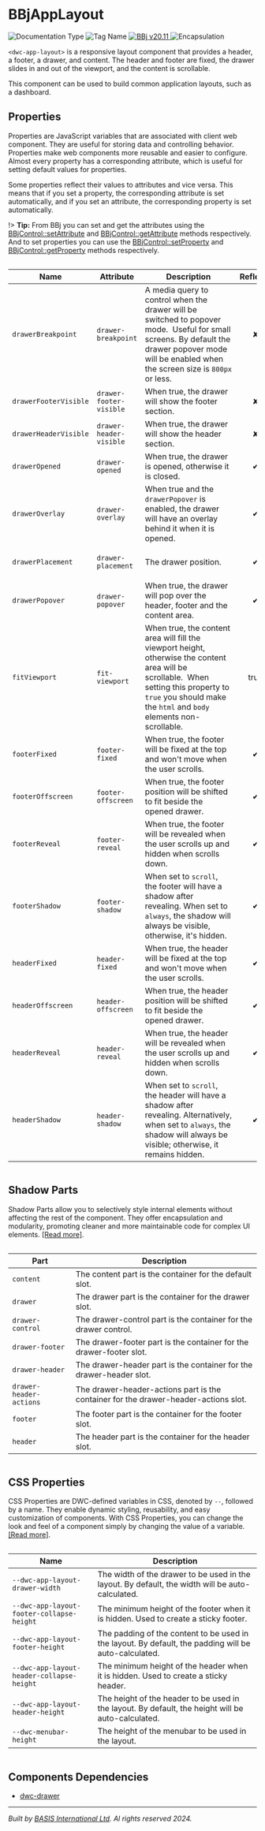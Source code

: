 # BBjAppLayout
![Documentation Type](https://img.shields.io/badge/Documentation-dwc-%23006aff) ![Tag Name](https://img.shields.io/badge/Component-dwc--app--layout-%23006aff) <a href="https://bbj-plugins.github.io/BBjAppLayout/#/" title="The BBj Widget Name">
      <img src="https://img.shields.io/badge/Widget-BBjAppLayout &#8599;-%23006aff" alt="BBj v20.11" />
    </a> ![Encapsulation](https://img.shields.io/badge/Encapsulation-shadow-%23006aff)

`<dwc-app-layout>` is a responsive layout component that provides a header, a footer, a drawer, and content.
The header and footer are fixed, the drawer slides in and out of the viewport, and the content is scrollable.

This component can be used to build common application layouts, such as a dashboard.


## Properties 


Properties are JavaScript variables that are associated with client web component.
They are useful for storing data and controlling behavior. Properties make web components more reusable and easier to configure.
Almost every property has a corresponding attribute, which is useful for setting default values for properties.

Some properties reflect their values to attributes and vice versa. This means that if you set a property, the corresponding attribute is set automatically, and if you set an attribute, the corresponding property is set automatically.

!> **Tip:** From BBj you can set and get the attributes using the [BBjControl::setAttribute](https://documentation.basis.cloud/BASISHelp/WebHelp/bbjobjects/SysGui/bbjcontrol/BBjControl_setAttribute.htm)
and [BBjControl::getAttribute](https://documentation.basis.cloud/BASISHelp/WebHelp/bbjobjects/SysGui/bbjcontrol/BBjControl_getAttribute.htm) methods respectively.
And to set properties you can use the [BBjControl::setProperty](https://documentation.basis.cloud/BASISHelp/WebHelp/bbjobjects/SysGui/bbjcontrol/BBjControl_setProperty.htm) and [BBjControl::getProperty](https://documentation.basis.cloud/BASISHelp/WebHelp/bbjobjects/SysGui/bbjcontrol/BBjControl_getProperty.htm) methods respectively.
<div style="overflow-x: auto;">

| Name                    | Attribute                 | Description                                                                                                                                                                                                                         | Reflects | Type                               | Default                  |
| ----------------------- | ------------------------- | ----------------------------------------------------------------------------------------------------------------------------------------------------------------------------------------------------------------------------------- | :------: | ---------------------------------- | ------------------------ |
| ``drawerBreakpoint``    | ``drawer-breakpoint``     | A media query to control when the drawer will be switched to popover mode.&nbsp;&nbsp;Useful for small screens. By default the drawer popover mode will be enabled&nbsp;when the screen size is ``800px`` or less.                  | &#x2718; | ``string``                         | ``'(max-width: 800px)'`` |
| ``drawerFooterVisible`` | ``drawer-footer-visible`` | When true, the drawer will show the footer section.                                                                                                                                                                                 | &#x2718; | ``boolean``                        | ``false``                |
| ``drawerHeaderVisible`` | ``drawer-header-visible`` | When true, the drawer will show the header section.                                                                                                                                                                                 | &#x2718; | ``boolean``                        | ``false``                |
| ``drawerOpened``        | ``drawer-opened``         | When true, the drawer is opened, otherwise it is closed.                                                                                                                                                                            | &#x2714; | ``boolean``                        | ``true``                 |
| ``drawerOverlay``       | ``drawer-overlay``        | When true and the ``drawerPopover`` is enabled, the drawer will have an overlay behind it when it is opened.                                                                                                                        | &#x2714; | ``boolean``                        | ``true``                 |
| ``drawerPlacement``     | ``drawer-placement``      | The drawer position.                                                                                                                                                                                                                | &#x2714; | ``"hidden" \| "left" \| "right"``  | ``'left'``               |
| ``drawerPopover``       | ``drawer-popover``        | When true, the drawer will pop over the header, footer and the content area.                                                                                                                                                        | &#x2714; | ``boolean``                        | ``false``                |
| ``fitViewport``         | ``fit-viewport``          | When true, the content area will fill the viewport height, otherwise the content area will be scrollable.&nbsp;&nbsp;When setting this property to ``true`` you should make the ``html`` and ``body`` elements&nbsp;non-scrollable. |   true   | ``boolean``                        | ``false``                |
| ``footerFixed``         | ``footer-fixed``          | When true, the footer will be fixed at the top and won't move when the user scrolls.                                                                                                                                                | &#x2714; | ``boolean``                        | ``true``                 |
| ``footerOffscreen``     | ``footer-offscreen``      | When true, the footer position will be shifted to fit beside the opened drawer.                                                                                                                                                     | &#x2714; | ``boolean``                        | ``true``                 |
| ``footerReveal``        | ``footer-reveal``         | When true, the footer will be revealed when the user scrolls up and hidden when scrolls down.                                                                                                                                       | &#x2714; | ``boolean``                        | ``false``                |
| ``footerShadow``        | ``footer-shadow``         | When set to ``scroll``, the footer will have a shadow after revealing.&nbsp;When set to ``always``, the shadow will always be visible, otherwise, it's hidden.                                                                      | &#x2714; | ``"always" \| "none" \| "scroll"`` | ``'none'``               |
| ``headerFixed``         | ``header-fixed``          | When true, the header will be fixed at the top and won't move when the user scrolls.                                                                                                                                                | &#x2714; | ``boolean``                        | ``true``                 |
| ``headerOffscreen``     | ``header-offscreen``      | When true, the header position will be shifted to fit beside the opened drawer.                                                                                                                                                     | &#x2714; | ``boolean``                        | ``true``                 |
| ``headerReveal``        | ``header-reveal``         | When true, the header will be revealed when the user scrolls up and hidden when scrolls down.                                                                                                                                       | &#x2714; | ``boolean``                        | ``false``                |
| ``headerShadow``        | ``header-shadow``         | When set to ``scroll``, the header will have a shadow after revealing.&nbsp;Alternatively, when set to ``always``, the shadow will always be visible; otherwise, it remains hidden.                                                 | &#x2714; | ``"always" \| "none" \| "scroll"`` | ``'scroll'``             |


</div>

## Shadow Parts


Shadow Parts allow you to selectively style internal elements without affecting the rest of the component.
They offer encapsulation and modularity, promoting cleaner and more maintainable code for complex UI elements. [[Read more]](theme-engine/css-shadow-parts).
<div style="overflow-x: auto;">

| Part                      | Description                                                                         |
| ------------------------- | ----------------------------------------------------------------------------------- |
| ``content``               | The content part is the container for the default slot.                             |
| ``drawer``                | The drawer part is the container for the drawer slot.                               |
| ``drawer-control``        | The drawer-control part is the container for the drawer control.                    |
| ``drawer-footer``         | The drawer-footer part is the container for the drawer-footer slot.                 |
| ``drawer-header``         | The drawer-header part is the container for the drawer-header slot.                 |
| ``drawer-header-actions`` | The drawer-header-actions part is the container for the drawer-header-actions slot. |
| ``footer``                | The footer part is the container for the footer slot.                               |
| ``header``                | The header part is the container for the header slot.                               |


</div>

## CSS Properties


CSS Properties are DWC-defined variables in CSS, denoted by `--`, followed by a name.
They enable dynamic styling, reusability, and easy customization of components.
With CSS Properties, you can change the look and feel of a component simply by changing the value of a variable.
[[Read more]](theme-engine/css-variables).
<div style="overflow-x: auto;">

| Name                                        | Description                                                                                           |
| ------------------------------------------- | ----------------------------------------------------------------------------------------------------- |
| ``--dwc-app-layout-drawer-width``           | The width of the drawer to be used in the layout. By default, the width will be auto-calculated.      |
| ``--dwc-app-layout-footer-collapse-height`` | The minimum height of the footer when it is hidden. Used to create a sticky footer.                   |
| ``--dwc-app-layout-footer-height``          | The padding of the content to be used in the layout. By default, the padding will be auto-calculated. |
| ``--dwc-app-layout-header-collapse-height`` | The minimum height of the header when it is hidden. Used to create a sticky header.                   |
| ``--dwc-app-layout-header-height``          | The height of the header to be used in the layout. By default, the height will be auto-calculated.    |
| ``--dwc-menubar-height``                    | The height of the menubar to be used in the layout.                                                   |


</div>

## Components Dependencies

- [dwc-drawer](web-components/dwc-drawer.md)


----------------------------------------------
*Built by [BASIS International Ltd](https://www.basis.cloud/). Al rights reserved 2024.*
